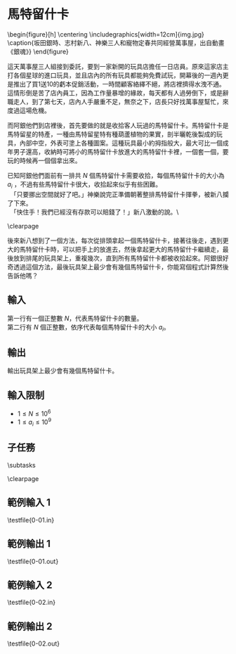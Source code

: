 # 馬特留什卡

\begin{figure}[h]
\centering
\includegraphics[width=12cm]{img.jpg}
\caption{坂田銀時、志村新八、神樂三人和寵物定春共同經營萬事屋，出自動畫《銀魂》}
\end{figure}

這天萬事屋三人組接到委託，要到一家新開的玩具店擔任一日店員。原來這家店主打各個星球的進口玩具，並且店內的所有玩具都能夠免費試玩，開幕後的一週內更是推出了買1送10的虧本促銷活動，一時間顧客絡繹不絕，將店裡擠得水洩不通。這情形倒是苦了店內員工，因為工作量暴增的緣故，每天都有人過勞倒下，或是辭職走人，到了第七天，店內人手嚴重不足，無奈之下，店長只好找萬事屋幫忙，來度過這場危機。

而阿銀他們到店裡後，首先要做的就是收拾客人玩過的馬特留什卡。馬特留什卡是馬特留星的特產，一種由馬特留星特有種葫蘆植物的果實，剖半曬乾後製成的玩具，內部中空，外表可塗上各種圖案。這種玩具最小約拇指般大，最大可比一個成年男子還高，收納時可將小的馬特留什卡放進大的馬特留什卡裡，一個套一個，要玩的時候再一個個拿出來。

已知阿銀他們面前有一排共 $N$ 個馬特留什卡需要收拾，每個馬特留什卡的大小為 $a_i$ ，不過有些馬特留什卡很大，收拾起來似乎有些困難。\
　「只要挪出空間就好了吧。」神樂說完正準備朝著整排馬特留什卡揮拳，被新八攔了下來。\
　「快住手！我們已經沒有存款可以賠錢了！」新八激動的說。\

\clearpage

後來新八想到了一個方法，每次從排頭拿起一個馬特留什卡，接著往後走，遇到更大的馬特留什卡時，可以把手上的放進去，然後拿起更大的馬特留什卡繼續走，最後放到排尾的玩具架上，重複幾次，直到所有馬特留什卡都被收拾起來。阿銀很好奇透過這個方法，最後玩具架上最少會有幾個馬特留什卡，你能寫個程式計算然後告訴他嗎？

## 輸入
第一行有一個正整數 $N$，代表馬特留什卡的數量。\
第二行有 $N$ 個正整數，依序代表每個馬特留什卡的大小 $a_i$。

## 輸出
輸出玩具架上最少會有幾個馬特留什卡。


## 輸入限制
 - $1 \leq N \leq 10^6$
 - $1 \leq a_i \leq 10^9$

## 子任務
\subtasks

\clearpage

## 範例輸入 1
\testfile{0-01.in}

## 範例輸出 1
\testfile{0-01.out}

## 範例輸入 2
\testfile{0-02.in}

## 範例輸出 2
\testfile{0-02.out}